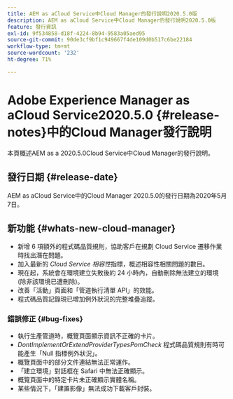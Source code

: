 ```yaml
---
title: AEM as aCloud Service中Cloud Manager的發行說明2020.5.0版
description: AEM as aCloud Service中Cloud Manager的發行說明2020.5.0版
feature: 發行資訊
exl-id: 9f534858-d18f-4224-8b94-9583a05aed95
source-git-commit: 90de3cf9bf1c949667f4de109d0b517c6be22184
workflow-type: tm+mt
source-wordcount: '232'
ht-degree: 71%

---
```


# Adobe Experience Manager as aCloud Service2020.5.0 {#release-notes}中的Cloud Manager發行說明

本頁概述AEM as a 2020.5.0Cloud Service中Cloud Manager的發行說明。

## 發行日期 {#release-date}

AEM as aCloud Service中的Cloud Manager 2020.5.0的發行日期為2020年5月7日。

## 新功能 {#whats-new-cloud-manager}

* 新增 6 項額外的程式碼品質規則，協助客戶在規劃 Cloud Service 遷移作業時找出潛在問題。
* 加入最新的 *Cloud Service 相容性*&#x200B;指標，概述相容性相關問題的數目。
* 現在起，系統會在環境建立失敗後約 24 小時內，自動刪除無法建立的環境 (除非該環境已遭刪除)。
* 改善「活動」頁面和「管道執行清單 API」的效能。
* 程式碼品質記錄現已增加例外狀況的完整堆疊追蹤。

### 錯誤修正 {#bug-fixes}

* 執行生產管道時，概覽頁面顯示資訊不正確的卡片。
* *DontImplementOrExtendProviderTypesPomCheck* 程式碼品質規則有時可能產生「Null 指標例外狀況」。
* 概覽頁面中的部分文件連結無法正常運作。
* 「建立環境」對話框在 Safari 中無法正確顯示。
* 概覽頁面中的特定卡片未正確顯示實體名稱。
* 某些情況下，「建置影像」無法成功下載客戶封裝。
